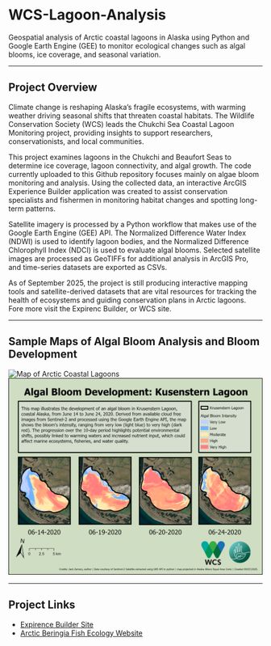 # WCS-Lagoon-Analysis
Geospatial analysis of Arctic coastal lagoons in Alaska using Python and Google Earth Engine (GEE) to monitor ecological changes such as algal blooms, ice coverage, and seasonal variation.

---

## Project Overview
Climate change is reshaping Alaska’s fragile ecosystems, with warming weather driving seasonal shifts that threaten coastal habitats. The Wildlife Conservation Society (WCS) leads the Chukchi Sea Coastal Lagoon Monitoring project, providing insights to support researchers, conservationists, and local communities.

This project examines lagoons in the Chukchi and Beaufort Seas to determine ice coverage, lagoon connectivity, and algal growth. The code currently uploaded to this Github repository focuses mainly on algae bloom monitoring and analysis. Using the collected data, an interactive ArcGIS Experience Builder application was created to assist conservation specialists and fishermen in monitoring habitat changes and spotting long-term patterns.

Satellite imagery is processed by a Python workflow that makes use of the Google Earth Engine (GEE) API. The Normalized Difference Water Index (NDWI) is used to identify lagoon bodies, and the Normalized Difference Chlorophyll Index (NDCI) is used to evaluate algal blooms.  Selected satellite images are processed as GeoTIFFs for additional analysis in ArcGIS Pro, and time-series datasets are exported as CSVs.

As of September 2025, the project is still producing interactive mapping tools and satellite-derived datasets that are vital resources for tracking the health of ecosystems and guiding conservation plans in Arctic lagoons. Fore more visit the Expirenc Builder, or WCS site.

---

## Sample Maps of Algal Bloom Analysis and Bloom Development 

![Map of Arctic Coastal Lagoons](Maps/Krusenstern_Bloom_Map.png)
![Map of Arctic Coastal Lagoons](Maps/Krusenstern_Bloom_Development.png)

---

## Project Links

- [Expirence Builder Site](https://experience.arcgis.com/experience/8ed468e285634b5f974ba3df4b8ee857/)  
- [Arctic Beringia Fish Ecology Website](https://leucichthys.org/home/chukchi-sea-coastal-lagoon-monitoring/)  
